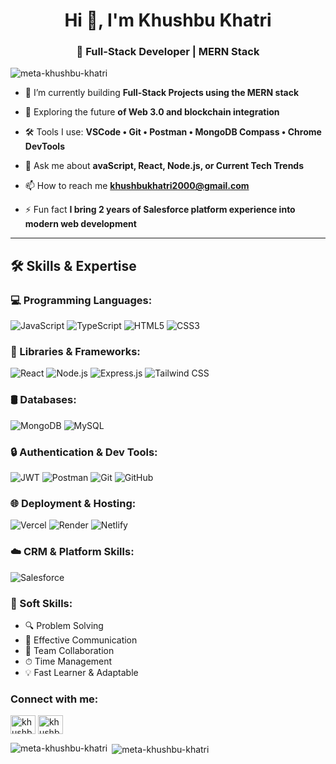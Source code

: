 <h1 align="center">Hi 👋, I'm Khushbu Khatri</h1>
<h3 align="center">🚀 Full-Stack Developer | MERN Stack</h3>

<p align="left"> <img src="https://komarev.com/ghpvc/?username=meta-khushbu-khatri&label=Profile%20views&color=0e75b6&style=flat" alt="meta-khushbu-khatri" /> </p>

- 🔭 I’m currently building **Full-Stack Projects using the MERN stack**

- 🌱 Exploring the future **of Web 3.0 and blockchain integration**

- 🛠️ Tools I use: **VSCode • Git • Postman • MongoDB Compass • Chrome DevTools**

- 💬 Ask me about **avaScript, React, Node.js, or Current Tech Trends**

- 📫 How to reach me **khushbukhatri2000@gmail.com**

- ⚡ Fun fact **I bring 2 years of Salesforce platform experience into modern web development**

- ---

## 🛠️ Skills & Expertise

### 💻 Programming Languages:
![JavaScript](https://img.shields.io/badge/-JavaScript-F7DF1E?style=flat&logo=javascript&logoColor=black)
![TypeScript](https://img.shields.io/badge/-TypeScript-3178C6?style=flat&logo=typescript&logoColor=white)
![HTML5](https://img.shields.io/badge/-HTML5-E34F26?style=flat&logo=html5&logoColor=white)
![CSS3](https://img.shields.io/badge/-CSS3-1572B6?style=flat&logo=css3)

### 🧩 Libraries & Frameworks:
![React](https://img.shields.io/badge/-React-61DAFB?style=flat&logo=react&logoColor=black)
![Node.js](https://img.shields.io/badge/-Node.js-339933?style=flat&logo=node.js&logoColor=white)
![Express.js](https://img.shields.io/badge/-Express.js-000000?style=flat&logo=express&logoColor=white)
![Tailwind CSS](https://img.shields.io/badge/-Tailwind%20CSS-38B2AC?style=flat&logo=tailwind-css&logoColor=white)

### 🛢️ Databases:
![MongoDB](https://img.shields.io/badge/-MongoDB-4EA94B?style=flat&logo=mongodb&logoColor=white)
![MySQL](https://img.shields.io/badge/-MySQL-4479A1?style=flat&logo=mysql&logoColor=white)

### 🔒 Authentication & Dev Tools:
![JWT](https://img.shields.io/badge/-JWT-000000?style=flat&logo=jsonwebtokens&logoColor=white)
![Postman](https://img.shields.io/badge/-Postman-FF6C37?style=flat&logo=postman&logoColor=white)
![Git](https://img.shields.io/badge/-Git-F05032?style=flat&logo=git&logoColor=white)
![GitHub](https://img.shields.io/badge/-GitHub-181717?style=flat&logo=github)

### 🌐 Deployment & Hosting:
![Vercel](https://img.shields.io/badge/-Vercel-000000?style=flat&logo=vercel&logoColor=white)
![Render](https://img.shields.io/badge/-Render-46E3B7?style=flat&logo=render&logoColor=black)
![Netlify](https://img.shields.io/badge/-Netlify-00C7B7?style=flat&logo=netlify&logoColor=white)

### ☁️ CRM & Platform Skills:
![Salesforce](https://img.shields.io/badge/-Salesforce-00A1E0?style=flat&logo=salesforce&logoColor=white)

### 🌟 Soft Skills:
- 🔍 Problem Solving  
- 💬 Effective Communication  
- 🤝 Team Collaboration  
- ⏱ Time Management  
- 💡 Fast Learner & Adaptable


<h3 align="left">Connect with me:</h3>
<p align="left">
<a href="https://twitter.com/khushbu_2405" target="blank"><img align="center" src="https://raw.githubusercontent.com/rahuldkjain/github-profile-readme-generator/master/src/images/icons/Social/twitter.svg" alt="khushbu_2405" height="30" width="40" /></a>
<a href="https://linkedin.com/in/khushbu khatri" target="blank"><img align="center" src="https://raw.githubusercontent.com/rahuldkjain/github-profile-readme-generator/master/src/images/icons/Social/linked-in-alt.svg" alt="khushbu khatri" height="30" width="40" /></a>
</p>

<p><img align="left" src="https://github-readme-stats.vercel.app/api/top-langs?username=meta-khushbu-khatri&show_icons=true&locale=en&layout=compact" alt="meta-khushbu-khatri" /></p>

<p>&nbsp;<img align="center" src="https://github-readme-stats.vercel.app/api?username=meta-khushbu-khatri&show_icons=true&locale=en" alt="meta-khushbu-khatri" /></p>
